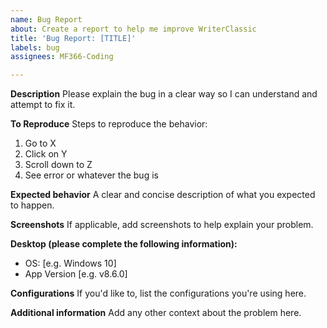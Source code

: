 ```yaml
---
name: Bug Report
about: Create a report to help me improve WriterClassic
title: 'Bug Report: [TITLE]'
labels: bug
assignees: MF366-Coding

---
```


**Description**
Please explain the bug in a clear way so I can understand and attempt to fix it. 

**To Reproduce**
Steps to reproduce the behavior:
1. Go to X
2. Click on Y
3. Scroll down to Z
4. See error or whatever the bug is

**Expected behavior**
A clear and concise description of what you expected to happen.

**Screenshots**
If applicable, add screenshots to help explain your problem.

**Desktop (please complete the following information):**
 - OS: [e.g. Windows 10]
 - App Version [e.g. v8.6.0]

**Configurations**
If you'd like to, list the configurations you're using here. 

**Additional information**
Add any other context about the problem here.
